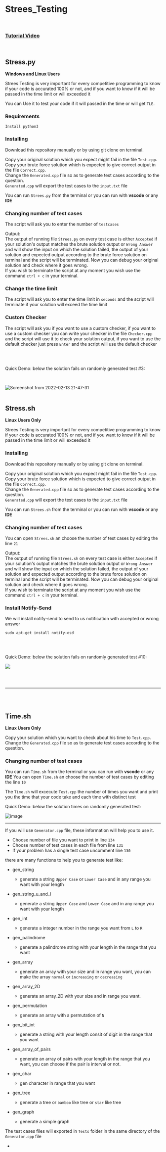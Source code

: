 # Strees_Testing

<br>

### [Tutorial Video](https://www.youtube.com/watch?v=8UvUyVjpWdU)

<br>

## Stress.py

**Windows and Linux Users**

Strees Testing is very important for every competitive programming to know if your code is accurated 100% or not, and if you want to know if it will be passed in the time limit or will exceeded it

You can Use it to test your code if it will passed in the time or will get `TLE`.

### Requirements

```
Install python3
```
### Installing
Download this repository manually or by using git clone on terminal.

Copy your original solution which you expect might fail in the file `Test.cpp`. <br>
Copy your brute force solution which is expected to give correct output in the file `Correct.cpp`. <br>
Change the `Generated.cpp` file so as to generate test cases according to the question. <br>
`Generated.cpp` will export the test cases to the `input.txt` file

You can run `Strees.py` from the terminal or you can run with **vscode** or any **IDE**

### Changing number of test cases

The script will ask you to enter the number of `testcases`

Output:<br> The output of running file `Strees.py` on every test case is either `Accepted` if your solution's output matches the brute solution output or `Wrong Answer` and will show the input on which the solution failed, the output of your solution and expected output according to the brute force solution on terminal and the script will be terminated. Now you can debug your original solution and check where it goes wrong. <br>
If you wish to terminate the script at any moment you wish use the command `ctrl + c` in your terminal.<br>

### Change the time limit

The script will ask you to enter the time limit in `seconds` and the script will terminate if your solution will exceed the time limit

### Custom Checker

The script will ask you if you want to use a custom checker, if you want to use a custom checker you can write your checker in the file `Checker.cpp` and the script will use it to check your solution output, if you want to use the default checker just press `Enter` and the script will use the default checker

<br> <br>

Quick Demo: below the solution fails on randomly generated test #3: 

<br>

![Screenshot from 2022-02-13 21-47-31](https://user-images.githubusercontent.com/63050133/153772056-297544a4-c32b-461a-919f-7b62882ec950.png)
<br><br>

## Stress.sh

**Linux Users Only**

Strees Testing is very important for every competitive programming to know if your code is accurated 100% or not, and if you want to know if it will be passed in the time limit or will exceeded it

### Installing
Download this repository manually or by using git clone on terminal.

Copy your original solution which you expect might fail in the file `Test.cpp`. <br>
Copy your brute force solution which is expected to give correct output in the file `Correct.cpp`. <br>
Change the `Generated.cpp` file so as to generate test cases according to the question. <br>
`Generated.cpp` will export the test cases to the `input.txt` file

You can run `Strees.sh` from the terminal or you can run with **vscode** or any **IDE**

### Changing number of test cases
You can open `Strees.sh` an choose the number of test cases by editing the line `21`

Output:<br> The output of running file `Strees.sh` on every test case is either `Accepted` if your solution's output matches the brute solution output or `Wrong Answer` and will show the input on which the solution failed, the output of your solution and expected output according to the brute force solution on terminal and the script will be terminated. Now you can debug your original solution and check where it goes wrong. <br>
If you wish to terminate the script at any moment you wish use the command `ctrl + c` in your terminal.<br>

### Install Notify-Send


We will install notify-send to send to us notification with accepted or wrong answer


```
sudo apt-get install notify-osd
```

<br> <br>

Quick Demo: below the solution fails on randomly generated test #10: <br>

![  ](https://i.ibb.co/3drRPL4/Screenshot-from-2022-02-09-23-19-36.png)


<br><br>
<hr>
<br><br>

## Time.sh

**Linux Users Only**

Copy your solution which you want to check about his time to `Test.cpp`. <br>
Change the `Generated.cpp` file so as to generate test cases according to the question. <br>

### Changing number of test cases

You can run `Time.sh` from the terminal or you can run with **vscode** or any **IDE**
You can open `Time.sh` an choose the number of test cases by editing the line `10`

The `Time.sh` will excecute `Test.cpp` the number of times you want and print you the time that your code take and each time with distinct test

Quick Demo: below the solution times on randomly generated test: <br>

![image](https://user-images.githubusercontent.com/63050133/153291510-924cd5ec-ea1b-4421-8947-ccd0419f2dda.png)


---
If you will use `Generator.cpp` file, these information will help you to use it.

- Choose number of file you want to print in line `134`
- Choose number of test cases in each file from line `131`
- If your problem has a single test case uncomment line `130`

there are many functions to help you to generate test like:

- gen_string
  - generate a string `Upper Case` or `Lower Case` and in any range you want with your length

- gen_string_u_and_l
  - generate a string `Upper Case` and `Lower Case` and in any range you want with your length

- gen_int
  - generate a integer number in the range you want from `L` to `R`

- gen_palindrome
  - generate a palindrome string with your length in the range that you want

- gen_array
  - generate an array with your size and in range you want, you can make the array `normal` or `increasing` or `decreasing`

- gen_array_2D
  - generate an array_2D with your size and in range you want.

- gen_permutation
  - generate an array with a permutation of `N`

- gen_bit_int
  - generate a string with your length consit of digit in the range that you want

- gen_array_of_pairs
  - generate an array of pairs with your length in the range that you want, you can choose if the pair is interval or not.

- gen_char
  - gen character in range that you want 

- gen_tree
  - generate a tree or `bamboo` like tree or `star` like tree

- gen_graph
  - generate a simple graph

The test cases files will exported in `Tests` folder in the same directory of the `Generator.cpp` file

-

